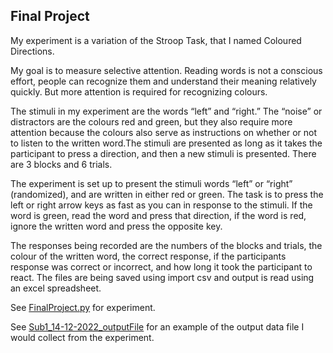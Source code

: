 ## Final Project
My experiment is a variation of the Stroop Task, that I named Coloured Directions.

My goal is to measure selective attention. Reading words is not a conscious effort, people can recognize them and understand their meaning relatively quickly. But more attention is required for recognizing colours. 

The stimuli in my experiment are the words “left” and “right.” The “noise” or distractors are the colours red and green, but they also require more attention because the colours also serve as instructions on whether or not to listen to the written word.The stimuli are presented as long as it takes the participant to press a direction, and then a new stimuli is presented. There are 3 blocks and 6 trials.

The experiment is set up to present the stimuli words “left” or “right” (randomized), and are written in either red or green. The task is to press the left or right arrow keys as fast as you can in response to the stimuli. If the word is green, read the word and press that direction, if the word is red, ignore the written word and press the opposite key. 

The responses being recorded are the numbers of the blocks and trials, the colour of the written word, the correct response, if the participants response was correct or incorrect, and how long it took the participant to react. The files are being saved using import csv and output is read using an excel spreadsheet. 

See [FinalProject.py](https://github.com/EGuidry/FinalProject/blob/main/FinalProject/FinalProject.py) for experiment.

See [Sub1_14-12-2022_outputFile](https://github.com/EGuidry/FinalProject/blob/main/FinalProject/Sub1_14-12-2022_outputFile.csv) for an example of the output data file I would collect from the experiment.
